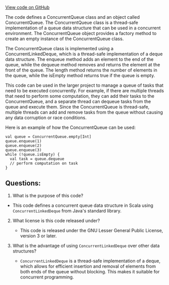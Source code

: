 [View code on GitHub](https://github.com/oxygenium/oxygenium/util/src/main/scala/org/oxygenium/util/ConcurrentQueue.scala)

The code defines a ConcurrentQueue class and an object called ConcurrentQueue. The ConcurrentQueue class is a thread-safe implementation of a queue data structure that can be used in a concurrent environment. The ConcurrentQueue object provides a factory method to create an empty instance of the ConcurrentQueue class.

The ConcurrentQueue class is implemented using a ConcurrentLinkedDeque, which is a thread-safe implementation of a deque data structure. The enqueue method adds an element to the end of the queue, while the dequeue method removes and returns the element at the front of the queue. The length method returns the number of elements in the queue, while the isEmpty method returns true if the queue is empty.

This code can be used in the larger project to manage a queue of tasks that need to be executed concurrently. For example, if there are multiple threads that need to perform some computation, they can add their tasks to the ConcurrentQueue, and a separate thread can dequeue tasks from the queue and execute them. Since the ConcurrentQueue is thread-safe, multiple threads can add and remove tasks from the queue without causing any data corruption or race conditions.

Here is an example of how the ConcurrentQueue can be used:

```
val queue = ConcurrentQueue.empty[Int]
queue.enqueue(1)
queue.enqueue(2)
queue.enqueue(3)
while (!queue.isEmpty) {
  val task = queue.dequeue
  // perform computation on task
}
```
## Questions: 
 1. What is the purpose of this code?
   - This code defines a concurrent queue data structure in Scala using `ConcurrentLinkedDeque` from Java's standard library.

2. What license is this code released under?
   - This code is released under the GNU Lesser General Public License, version 3 or later.

3. What is the advantage of using `ConcurrentLinkedDeque` over other data structures?
   - `ConcurrentLinkedDeque` is a thread-safe implementation of a deque, which allows for efficient insertion and removal of elements from both ends of the queue without blocking. This makes it suitable for concurrent programming.
